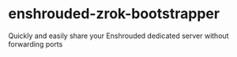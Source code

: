 # enshrouded-zrok-bootstrapper
Quickly and easily share your Enshrouded dedicated server without forwarding ports
